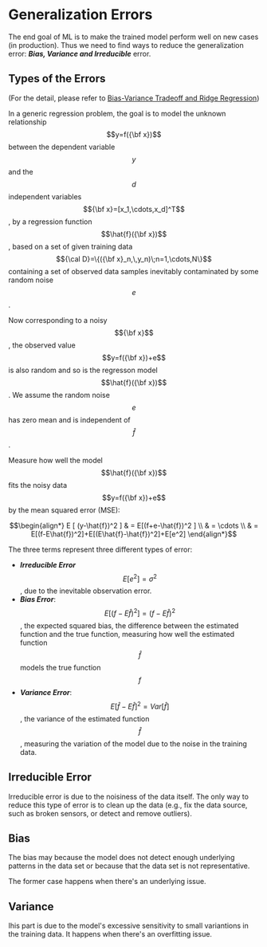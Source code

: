 <script id="MathJax-script" async src="https://cdn.jsdelivr.net/npm/mathjax@3/es5/tex-mml-chtml.js"></script>

# Generalization Errors

The end goal of ML is to make the trained model
perform well on new cases (in production).
Thus we need to find ways to reduce the generalization
error: ***Bias, Variance and Irreducible*** error.

## Types of the Errors

(For the detail, please refer to
[Bias-Variance Tradeoff and Ridge Regression][Bias-Variance Tradeoff])

In a generic regression problem, the goal is to
model the unknown relationship $$y=f({\bf x})$$
between the dependent variable $$y$$ and the $$d$$
independent variables $${\bf x}=[x_1,\cdots,x_d]^T$$,
by a regression function $$\hat{f}({\bf x})$$,
based on a set of given training data $${\cal D}=\{({\bf x}_n,\,y_n)\;n=1,\cdots,N\}$$
containing a set of observed data samples inevitably
contaminated by some random noise $$e$$.

Now corresponding to a noisy $${\bf x}$$, the observed value
$$y=f({\bf x})+e$$ is also random and so is the
regresson model $$\hat{f}({\bf x})$$.
We assume the random noise $$e$$ has zero mean
and is independent of $$\hat{f}$$.

Measure how well the model $$\hat{f}({\bf x})$$ fits
the noisy data $$y=f({\bf x})+e$$ by the mean squared error (MSE):

$$\begin{align*} E [ (y-\hat{f})^2 ]
& = E[(f+e-\hat{f})^2 ] \\
& = \cdots \\
& = E[(f-E\hat{f})^2]+E[(E\hat{f}-\hat{f})^2]+E[e^2]
\end{align*}$$

The three terms represent three different types of error:

* ***Irreducible Error*** $$E[e^2]=\sigma^2$$, due to
  the inevitable observation error.
* ***Bias Error***: $$E[(f-E\hat{f})^2]=(f-E\hat{f})^2$$,
  the expected squared bias, the difference between
  the estimated function and the true function, measuring
  how well the estimated function $$\hat{f}$$ models
  the true function $$f$$
* ***Variance Error***: $$E[\hat{f}-E\hat{f}]^2=Var[\hat{f}]$$,
  the variance of the estimated function $$\hat{f}$$,
  measuring the variation of the model
  due to the noise in the training data.

## Irreducible Error

Irreducible error is due to the noisiness of
the data itself. The only way to reduce this
type of error is to clean up the data (e.g.,
fix the data source, such as broken sensors,
or detect and remove outliers).

## Bias

The bias may because the model does not
detect enough underlying patterns in the
data set or because that the
data set is not representative.

The former case happens when there's
an underlying issue.

## Variance

Ihis part is due to the model's excessive
sensitivity to small variantions in the
training data. It happens when there's
an overfitting issue.

[Bias-Variance Tradeoff]: http://fourier.eng.hmc.edu/e176/lectures/ch7/node11.html
